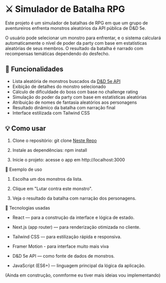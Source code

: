 # ⚔️ Simulador de Batalha RPG

Este projeto é um simulador de batalhas de RPG em que um grupo de aventureiros enfrenta monstros aleatórios da API pública de D&D 5e.

O usuário pode selecionar um monstro para enfrentar, e o sistema calculará automaticamente o nível de poder da party com base em estatísticas aleatórias de seus membros. O resultado da batalha é narrado com recompensas temáticas dependendo do desfecho.

## 🧙 Funcionalidades

- Lista aleatória de monstros buscados da [D&D 5e API](https://www.dnd5eapi.co/)
- Exibição de detalhes do monstro selecionado
- Cálculo de dificuldade do boss com base no challenge rating
- Simulação do poder da party com base em estatísticas aleatórias
- Atribuição de nomes de fantasia aleatórios aos personagens
- Resultado dinâmico da batalha com narração final
- Interface estilizada com Tailwind CSS

## 💡 Como usar

1. Clone o repositório:
git clone [Neste Repo](https://github.com/ebertm777/dungeon-crawler-cards)

2. Instale as dependências:
npm install

3. Inicie o projeto:
acesse o app em http://localhost:3000

🧟 Exemplo de uso
1. Escolha um dos monstros da lista.

2. Clique em "Lutar contra este monstro".

3. Veja o resultado da batalha com narração dos personagens.

🧰 Tecnologias usadas
- React — para a construção da interface e lógica de estado.

- Next.js (app router) — para renderização otimizada no cliente.

- Tailwind CSS — para estilização rápida e responsiva.

- Framer Motion - para interface muito mais viva

- D&D 5e API — como fonte de dados de monstros.

- JavaScript (ES6+) — linguagem principal da lógica da aplicação.


(Ainda em construção, conmforme eu tiver mais ideias vou implementando)
